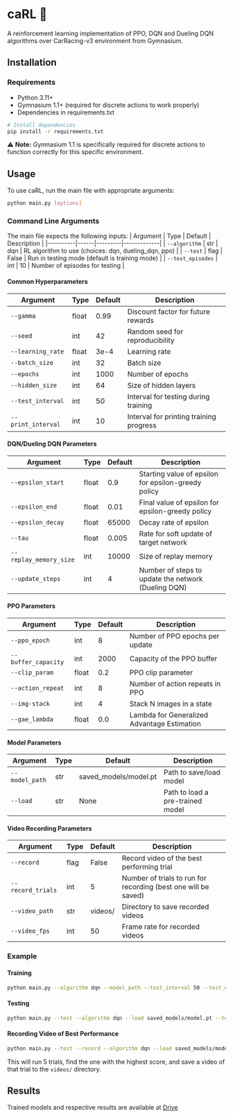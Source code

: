 # caRL 🚗​

A reinforcement learning implementation of PPO, DQN and Dueling DQN algorithms over CarRacing-v3 environment from Gymnasium.

## Installation

### Requirements 

- Python 3.11+ 
- Gymnasium 1.1+ (required for discrete actions to work properly)
- Dependencies in requirements.txt

```bash
# Install dependencies
pip install -r requirements.txt
```

⚠️ **Note:** Gymnasium 1.1 is specifically required for discrete actions to function correctly for this specific environment.

## Usage

To use caRL, run the main file with appropriate arguments:

```bash
python main.py [options]
```

### Command Line Arguments

The main file expects the following inputs:
| Argument | Type | Default | Description |
|----------|------|---------|-------------|
| `--algorithm` | str | dqn | RL algorithm to use (choices: dqn, dueling_dqn, ppo) |
| `--test` | flag | False | Run in testing mode (default is training mode) |
| `--test_episodes` | int | 10 | Number of episodes for testing |

#### Common Hyperparameters
| Argument | Type | Default | Description |
|----------|------|---------|-------------|
| `--gamma` | float | 0.99 | Discount factor for future rewards |
| `--seed` | int | 42 | Random seed for reproducibility |
| `--learning_rate` | float | 3e-4 | Learning rate |
| `--batch_size` | int | 32 | Batch size |
| `--epochs` | int | 1000 | Number of epochs |
| `--hidden_size` | int | 64 | Size of hidden layers |
| `--test_interval` | int | 50 | Interval for testing during training |
| `--print_interval` | int | 10 | Interval for printing training progress |

#### DQN/Dueling DQN Parameters
| Argument | Type | Default | Description |
|----------|------|---------|-------------|
| `--epsilon_start` | float | 0.9 | Starting value of epsilon for epsilon-greedy policy |
| `--epsilon_end` | float | 0.01 | Final value of epsilon for epsilon-greedy policy |
| `--epsilon_decay` | float | 65000 | Decay rate of epsilon |
| `--tau` | float | 0.005 | Rate for soft update of target network |
| `--replay_memory_size` | int | 10000 | Size of replay memory |
| `--update_steps` | int | 4 | Number of steps to update the network (Dueling DQN) |

#### PPO Parameters
| Argument | Type | Default | Description |
|----------|------|---------|-------------|
| `--ppo_epoch` | int | 8 | Number of PPO epochs per update |
| `--buffer_capacity` | int | 2000 | Capacity of the PPO buffer |
| `--clip_param` | float | 0.2 | PPO clip parameter |
| `--action_repeat` | int | 8 | Number of action repeats in PPO |
| `--img-stack` | int | 4 | Stack N images in a state |
| `--gae_lambda` | float | 0.0 | Lambda for Generalized Advantage Estimation |

#### Model Parameters
| Argument | Type | Default | Description |
|----------|------|---------|-------------|
| `--model_path` | str | saved_models/model.pt | Path to save/load model |
| `--load` | str | None | Path to load a pre-trained model |

#### Video Recording Parameters
| Argument | Type | Default | Description |
|----------|------|---------|-------------|
| `--record` | flag | False | Record video of the best performing trial |
| `--record_trials` | int | 5 | Number of trials to run for recording (best one will be saved) |
| `--video_path` | str | videos/ | Directory to save recorded videos |
| `--video_fps` | int | 50 | Frame rate for recorded videos |

### Example

#### Training
```bash
python main.py --algorithm dqn --model_path --test_interval 50 --test_episodes 5 --print_interval 10 --batch_size 256 --epochs 2000
```

#### Testing
```bash
python main.py --test --algorithm dqn --load saved_models/model.pt --test_episodes 10
```

#### Recording Video of Best Performance
```bash
python main.py --test --record --algorithm dqn --load saved_models/model.pt --record_trials 5 --video_path videos/
```

This will run 5 trials, find the one with the highest score, and save a video of that trial to the `videos/` directory.

##  Results

Trained models and respective results are available at [Drive](https://drive.google.com/drive/folders/1LG_uuVDHuBI0FI_EJMPgvxiZyh4Nn2aM?usp=sharing)


